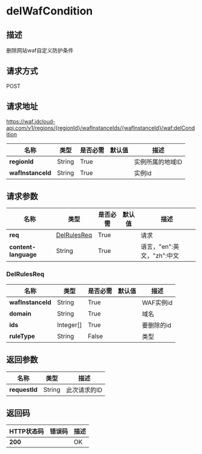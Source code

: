 # delWafCondition


## 描述
删除网站waf自定义防护条件

## 请求方式
POST

## 请求地址
https://waf.jdcloud-api.com/v1/regions/{regionId}/wafInstanceIds/{wafInstanceId}/waf:delCondition

|名称|类型|是否必需|默认值|描述|
|---|---|---|---|---|
|**regionId**|String|True| |实例所属的地域ID|
|**wafInstanceId**|String|True| |实例Id|

## 请求参数
|名称|类型|是否必需|默认值|描述|
|---|---|---|---|---|
|**req**|[DelRulesReq](delwafcondition#delrulesreq)|True| |请求|
|**content-language**|String|True| |语言，"en":英文，"zh":中文|

### <div id="delrulesreq">DelRulesReq</div>
|名称|类型|是否必需|默认值|描述|
|---|---|---|---|---|
|**wafInstanceId**|String|True| |WAF实例id|
|**domain**|String|True| |域名|
|**ids**|Integer[]|True| |要删除的id|
|**ruleType**|String|False| |类型|

## 返回参数
|名称|类型|描述|
|---|---|---|
|**requestId**|String|此次请求的ID|


## 返回码
|HTTP状态码|错误码|描述|
|---|---|---|
|**200**||OK|
